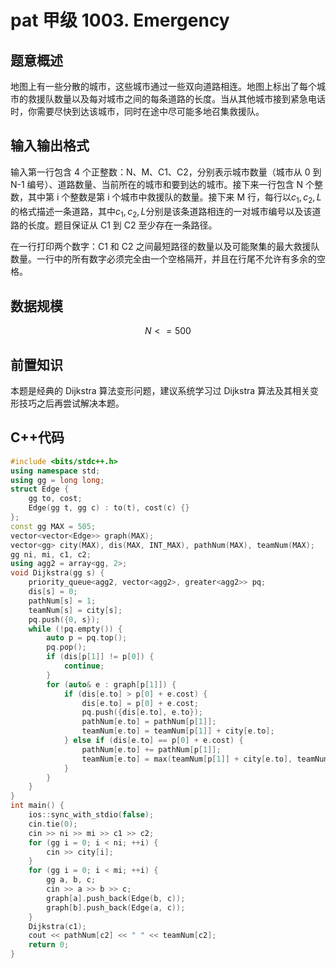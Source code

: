 # pat 甲级 1003. Emergency

## 题意概述

地图上有一些分散的城市，这些城市通过一些双向道路相连。地图上标出了每个城市的救援队数量以及每对城市之间的每条道路的长度。当从其他城市接到紧急电话时，你需要尽快到达该城市，同时在途中尽可能多地召集救援队。

## 输入输出格式

输入第一行包含 4 个正整数：N、M、C1、C2，分别表示城市数量（城市从 0 到 N-1 编号）、道路数量、当前所在的城市和要到达的城市。接下来一行包含 N 个整数，其中第 i 个整数是第 i 个城市中救援队的数量。接下来 M 行，每行以$c_1,c_2,L$的格式描述一条道路，其中$c_1,c_2,L$分别是该条道路相连的一对城市编号以及该道路的长度。题目保证从 C1 到 C2 至少存在一条路径。

在一行打印两个数字：C1 和 C2 之间最短路径的数量以及可能聚集的最大救援队数量。一行中的所有数字必须完全由一个空格隔开，并且在行尾不允许有多余的空格。

## 数据规模

$$N<=500$$

## 前置知识

本题是经典的 Dijkstra 算法变形问题，建议系统学习过 Dijkstra 算法及其相关变形技巧之后再尝试解决本题。

## C++代码

```cpp
#include <bits/stdc++.h>
using namespace std;
using gg = long long;
struct Edge {
    gg to, cost;
    Edge(gg t, gg c) : to(t), cost(c) {}
};
const gg MAX = 505;
vector<vector<Edge>> graph(MAX);
vector<gg> city(MAX), dis(MAX, INT_MAX), pathNum(MAX), teamNum(MAX);
gg ni, mi, c1, c2;
using agg2 = array<gg, 2>;
void Dijkstra(gg s) {
    priority_queue<agg2, vector<agg2>, greater<agg2>> pq;
    dis[s] = 0;
    pathNum[s] = 1;
    teamNum[s] = city[s];
    pq.push({0, s});
    while (!pq.empty()) {
        auto p = pq.top();
        pq.pop();
        if (dis[p[1]] != p[0]) {
            continue;
        }
        for (auto& e : graph[p[1]]) {
            if (dis[e.to] > p[0] + e.cost) {
                dis[e.to] = p[0] + e.cost;
                pq.push({dis[e.to], e.to});
                pathNum[e.to] = pathNum[p[1]];
                teamNum[e.to] = teamNum[p[1]] + city[e.to];
            } else if (dis[e.to] == p[0] + e.cost) {
                pathNum[e.to] += pathNum[p[1]];
                teamNum[e.to] = max(teamNum[p[1]] + city[e.to], teamNum[e.to]);
            }
        }
    }
}
int main() {
    ios::sync_with_stdio(false);
    cin.tie(0);
    cin >> ni >> mi >> c1 >> c2;
    for (gg i = 0; i < ni; ++i) {
        cin >> city[i];
    }
    for (gg i = 0; i < mi; ++i) {
        gg a, b, c;
        cin >> a >> b >> c;
        graph[a].push_back(Edge(b, c));
        graph[b].push_back(Edge(a, c));
    }
    Dijkstra(c1);
    cout << pathNum[c2] << " " << teamNum[c2];
    return 0;
}
```
